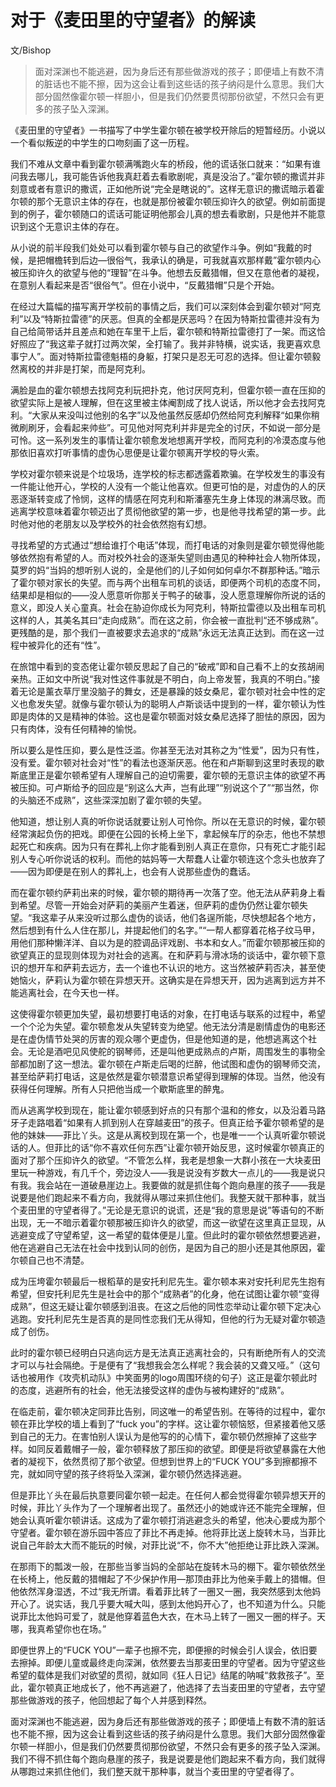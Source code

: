 # 对于《麦田里的守望者》的解读

文/Bishop

> 面对深渊也不能逃避，因为身后还有那些做游戏的孩子；即便墙上有数不清的脏话也不能不擦，因为这会让看到这些话的孩子纳闷是什么意思。我们大部分固然像霍尔顿一样胆小，但是我们仍然要贯彻那份欲望，不然只会有更多的孩子坠入深渊。

《麦田里的守望者》一书描写了中学生霍尔顿在被学校开除后的短暂经历。小说以一个看似叛逆的中学生的口吻刻画了这一历程。

我们不难从文章中看到霍尔顿满嘴跑火车的桥段，他的谎话张口就来：“如果有谁问我去哪儿，我可能告诉他我真赶着去看歌剧呢，真是没治了。”霍尔顿的撒谎并非刻意或者有意识的撒谎，正如他所说“完全是瞎说的”。这样无意识的撒谎暗示着霍尔顿的那个无意识主体的存在，也就是那份被霍尔顿压抑许久的欲望。例如前面提到的例子，霍尔顿随口的谎话可能证明他那会儿真的想去看歌剧，只是他并不能意识到这个无意识主体的存在。

从小说的前半段我们处处可以看到霍尔顿与自己的欲望作斗争。例如“我戴的时候，是把帽檐转到后边—很俗气，我承认的确是，可我就喜欢那样戴”霍尔顿内心被压抑许久的欲望与他的“理智”在斗争。他想去反戴猎帽，但又在意他者的凝视，在意别人看起来是否“很俗气”。但在小说中，“反戴猎帽”只是个开始。

在经过大篇幅的描写离开学校前的事情之后，我们可以深刻体会到霍尔顿对“阿克利”以及“特斯拉雷德”的厌恶。但真的全都是厌恶吗？在因为特斯拉雷德并没有为自己给简带话并且差点和她在车里干上后，霍尔顿和特斯拉雷德打了一架。而这恰好照应了“我这辈子就打过两次架，全打输了。我并非特横，说实话，我更喜欢息事宁人”。面对特斯拉雷德魁梧的身躯，打架只是忍无可忍的选择。但让霍尔顿毅然离校的并非是打架，而是阿克利。

满脸是血的霍尔顿想去找阿克利玩把扑克，他讨厌阿克利，但霍尔顿一直在压抑的欲望实际上是被人理解，但在这里被主体阉割成了找人说话，所以他才会去找阿克利。“大家从来没叫过他别的名字”以及他虽然反感却仍然给阿克利解释“如果你稍微刷刷牙，会看起来帅些”。可见他对阿克利并非是完全的讨厌，不如说一部分是可怜。这一系列发生的事情让霍尔顿愈发地想离开学校，而阿克利的冷漠态度与他那依旧喜欢打听事情的虚伪心思便是让霍尔顿离开学校的导火索。

学校对霍尔顿来说是个垃圾场，连学校的标志都透露着欺骗。在学校发生的事没有一件能让他开心，学校的人没有一个能让他喜欢。但更可怕的是，对虚伪的人的厌恶逐渐转变成了怜悯，这样的情感在阿克利和斯潘塞先生身上体现的淋漓尽致。而逃离学校意味着霍尔顿迈出了贯彻他欲望的第一步，也是他寻找希望的第一步。此时他对他的老朋友以及学校外的社会依然抱有幻想。

寻找希望的方式通过“想给谁打个电话”体现，而打电话的对象则是霍尔顿觉得他能够依然抱有希望的人。而对校外社会的逐渐失望则由遇见的种种社会人物所体现，莫罗的妈“当妈的想听别人说的，全是他们的儿子如何如何卓尔不群那种话。”暗示了霍尔顿对家长的失望。而与两个出租车司机的谈话，即便两个司机的态度不同，结果却是相似的——没人愿意听你那关于鸭子的破事，没人愿意理解你所说的话的意义，即没人关心童真。社会在胁迫你成长为阿克利，特斯拉雷德以及出租车司机这样的人，其美名其曰“走向成熟”。而在这之前，你会被一直批判“还不够成熟”。更残酷的是，那个我们一直被要求去追求的“成熟”永远无法真正达到。而在这一过程中被异化的还有“性”。

在旅馆中看到的变态佬让霍尔顿反思起了自己的“破戒”即和自己看不上的女孩胡闹亲热。正如文中所说“我对性这件事就是不明白，向上帝发誓，我真的不明白。”接着无论是薰衣草厅里没脑子的舞女，还是暴躁的妓女桑尼，霍尔顿对社会中性的定义也愈发失望。就像与霍尔顿认为的聪明人卢斯谈话中提到的一样，霍尔顿认为性即是肉体的又是精神的体验。这也是霍尔顿面对妓女桑尼选择了胆怯的原因，因为只有肉体，没有任何精神的愉悦。

所以要么是性压抑，要么是性泛滥。你甚至无法对其称之为“性爱”，因为只有性，没有爱。霍尔顿对社会对“性”的看法也逐渐厌恶。他在和卢斯聊到这里时表现的歇斯底里正是霍尔顿希望有人理解自己的迫切需要，霍尔顿的无意识主体的欲望不再被压抑。可卢斯给予的回应是“别这么大声，岂有此理”“别说这个了”“那当然，你的头脑还不成熟”，这些深深加剧了霍尔顿的失望。

他知道，想让别人真的听你说话就要让别人可怜你。所以在无意识的时候，霍尔顿经常演起负伤的把戏。即便在公园的长椅上坐下，拿起候车厅的杂志，他也不禁想起死亡和疾病。因为只有在葬礼上你才能看到别人真正在意你，只有死亡才能引起别人专心听你说话的权利。而他的姑妈等一大帮蠢人让霍尔顿连这个念头也放弃了——因为即便是在别人的葬礼上，也会有人说那些虚伪的蠢话。

而在霍尔顿约萨莉出来的时候，霍尔顿的期待再一次落了空。他无法从萨莉身上看到希望。尽管一开始会对萨莉的美丽产生着迷，但萨莉的虚伪仍然让霍尔顿失望。“我这辈子从来没听过那么虚伪的谈话，他们各逞所能，尽快想起各个地方，然后想到有什么人住在那儿，并提起他们的名字。”“一帮人都穿着花格子纹马甲，用他们那种懒洋洋、自以为是的腔调品评戏剧、书本和女人。”而霍尔顿那被压抑的欲望真正的显现则体现为对社会的逃离。在和萨莉与滑冰场的谈话中，霍尔顿下意识的想开车和萨莉去远方，去一个谁也不认识的地方。这当然被萨莉否决，甚至使她恼火，萨莉认为霍尔顿在异想天开。这确实是在异想天开，因为逃离到远方并不能逃离社会，在今天也一样。

这使得霍尔顿更加失望，最初想要打电话的对象，在打电话与联系的过程中，希望一个个沦为失望。霍尔顿愈发从失望转变为绝望。他无法分清是剧情虚伪的电影还是在虚伪情节处哭的厉害的观众哪个更虚伪，但是他知道的是，他想逃离这个社会。无论是酒吧见风使舵的钢琴师，还是叫他更成熟点的卢斯，周围发生的事物全部都加剧了这一想法。霍尔顿在卢斯走后喝的烂醉，他试图和虚伪的钢琴师交流，甚至给萨莉打电话，这是依然是霍尔顿潜意识希望得到理解的体现。当然，他没有获得任何理解。所有人只把他当成一个歇斯底里的醉鬼。

而从逃离学校到现在，能让霍尔顿感到好点的只有那个温和的修女，以及沿着马路牙子走路唱着“如果有人抓到别人在穿越麦田”的孩子。但真正给予霍尔顿希望的是他的妹妹——菲比丫头。这是从离校到现在第一个，也是唯一一个认真听霍尔顿说话的人。但菲比的话“你不喜欢任何东西”让霍尔顿开始反思，这时候霍尔顿真正的面对了那个压抑许久的欲望。“不管怎么样，我老是想象一大群小孩在一大块麦田里玩一种游戏，有几千个，旁边没人——我是说没有岁数大一点儿的——我是说只有我。我会站在一道破悬崖边上。我要做的就是抓住每个跑向悬崖的孩子——我是说要是他们跑起来不看方向，我就得从哪过来抓住他们。我整天就干那种事，就当个麦田里的守望者得了。”无论是无意识的说谎，还是“我的意思是说”等语句的不断出现，无一不暗示着霍尔顿那被压抑许久的欲望，而这一欲望在这里真正显现，从逃避变成了守望希望，这一希望的载体便是儿童。但此时的霍尔顿依然想要逃避，他在逃避自己无法在社会中找到认同的创伤，是因为自己的胆小还是其他原因，霍尔顿自己也不清楚。

成为压垮霍尔顿最后一根稻草的是安托利尼先生。霍尔顿本来对安托利尼先生抱有希望，但安托利尼先生是社会中的那个“成熟者”的化身，他在试图让霍尔顿“变得成熟”，但这无疑让霍尔顿感到沮丧。在这之后他的同性恋举动让霍尔顿下定决心逃跑。安托利尼先生是否真的是同性恋我们无从得知，但他的行为无疑对霍尔顿造成了创伤。

此时的霍尔顿已经明白只逃向远方是无法真正逃离社会的，只有断绝所有人的交流才可以与社会隔绝。于是便有了“我想我会怎么样呢？我会装的又聋又哑。”（这句话也被用作《攻壳机动队》中笑面男的logo周围环绕的句子）这正是霍尔顿此时的态度，逃避所有的社会，他无法接受这样的虚伪与被构建好的“成熟”。

在临走前，霍尔顿决定同菲比告别，同这唯一的希望告别。在等待的过程中，霍尔顿在菲比学校的墙上看到了“fuck you”的字样。这让霍尔顿恼怒，但紧接着他又感到自己的无力。在害怕别人误认为是他写的的心情下，霍尔顿仍然擦掉了这些字样。如同反着戴帽子一般，霍尔顿释放了那压抑的欲望。即便是将欲望暴露在大他者的凝视下，依然贯彻了那个欲望。但想到世界上的“FUCK YOU”多到擦都擦不完，就如同守望的孩子终将坠入深渊，霍尔顿仍然选择逃避。

但是菲比丫头在最后执意要同霍尔顿一起走。在任何人都会觉得霍尔顿异想天开的时候，菲比丫头作为了一个理解者出现了。虽然还小的她或许还不能完全理解，但她会认真听霍尔顿讲话。这成为了霍尔顿打消逃避念头的希望，他决心要成为那个守望者。霍尔顿在游乐园中答应了菲比不再走掉。他将菲比送上旋转木马，当菲比说自己年龄太大而不能玩的时候，对菲比说“不，你不大”他拒绝让菲比跌入深渊。

在那雨下的瓢泼一般，在那些当爹当妈的全部站在旋转木马的棚下。霍尔顿依然坐在长椅上，他反戴的猎帽起了不少保护作用—那顶由菲比为他亲手戴上的猎帽。但他依然浑身湿透，不过“我无所谓。看着菲比转了一圈又一圈，我突然感到太他妈开心了。说实话，我几乎要大喊大叫，感到太他妈开心了，也不知道为什么。只能说菲比太他妈可爱了，就是他穿着蓝色大衣，在木马上转了一圈又一圈的样子。天哪，我真希望你也在场。”

即便世界上的“FUCK YOU”一辈子也擦不完，即便擦的时候会引人误会，依旧要去擦掉。即便儿童或最终走向深渊，依然要去当那麦田里的守望者。因为守望这些希望的载体是我们对欲望的贯彻，就如同《狂人日记》结尾的呐喊“救救孩子”。至此，霍尔顿真正地成长了，他不再逃避了，他选择了去当麦田里的守望者，去守望那些做游戏的孩子，他回想起了每个人并感到释然。

面对深渊也不能逃避，因为身后还有那些做游戏的孩子；即便墙上有数不清的脏话也不能不擦，因为这会让看到这些话的孩子纳闷是什么意思。我们大部分固然像霍尔顿一样胆小，但是我们仍然要贯彻那份欲望，不然只会有更多的孩子坠入深渊。我们不得不抓住每个跑向悬崖的孩子，我是说要是他们跑起来不看方向，我们就得从哪跑过来抓住他们，我们整天就干那种事，就当个麦田里的守望者得了。

